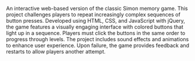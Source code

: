 An interactive web-based version of the classic Simon memory game. This project challenges players to repeat increasingly complex sequences of button presses. Developed using HTML, CSS, and JavaScript with jQuery, the game features a visually engaging interface with colored buttons that light up in a sequence. Players must click the buttons in the same order to progress through levels. The project includes sound effects and animations to enhance user experience. Upon failure, the game provides feedback and restarts to allow players another attempt.
